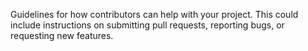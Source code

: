 Guidelines for how contributors can help with your project. This could include instructions on submitting pull requests, reporting bugs, or requesting new features.
